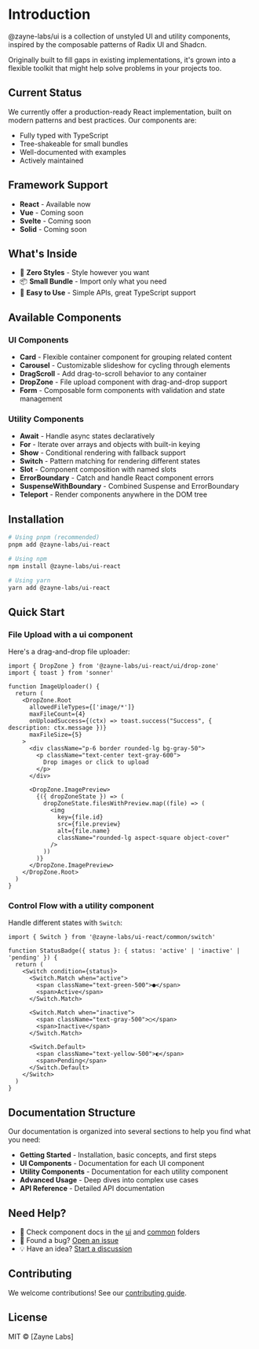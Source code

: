 # Introduction

@zayne-labs/ui is a collection of unstyled UI and utility components, inspired by the composable patterns of Radix UI and Shadcn.

Originally built to fill gaps in existing implementations, it's grown into a flexible toolkit that might help solve problems in your projects too.

## Current Status

We currently offer a production-ready React implementation, built on modern patterns and best practices. Our components are:

- Fully typed with TypeScript
- Tree-shakeable for small bundles
- Well-documented with examples
- Actively maintained

## Framework Support

- **React** - Available now
- **Vue** - Coming soon
- **Svelte** - Coming soon
- **Solid** - Coming soon

## What's Inside

- 🎨 **Zero Styles** - Style however you want
- 📦 **Small Bundle** - Import only what you need
- 🔧 **Easy to Use** - Simple APIs, great TypeScript support

## Available Components

### UI Components

- **Card** - Flexible container component for grouping related content
- **Carousel** - Customizable slideshow for cycling through elements
- **DragScroll** - Add drag-to-scroll behavior to any container
- **DropZone** - File upload component with drag-and-drop support
- **Form** - Composable form components with validation and state management

### Utility Components

- **Await** - Handle async states declaratively
- **For** - Iterate over arrays and objects with built-in keying
- **Show** - Conditional rendering with fallback support
- **Switch** - Pattern matching for rendering different states
- **Slot** - Component composition with named slots
- **ErrorBoundary** - Catch and handle React component errors
- **SuspenseWithBoundary** - Combined Suspense and ErrorBoundary
- **Teleport** - Render components anywhere in the DOM tree

## Installation

```bash
# Using pnpm (recommended)
pnpm add @zayne-labs/ui-react

# Using npm
npm install @zayne-labs/ui-react

# Using yarn
yarn add @zayne-labs/ui-react
```

## Quick Start

### File Upload with a ui component

Here's a drag-and-drop file uploader:

```tsx
import { DropZone } from '@zayne-labs/ui-react/ui/drop-zone'
import { toast } from 'sonner'

function ImageUploader() {
  return (
    <DropZone.Root
      allowedFileTypes={['image/*']}
      maxFileCount={4}
      onUploadSuccess={(ctx) => toast.success("Success", { description: ctx.message })}
      maxFileSize={5}
    >
      <div className="p-6 border rounded-lg bg-gray-50">
        <p className="text-center text-gray-600">
          Drop images or click to upload
        </p>
      </div>

      <DropZone.ImagePreview>
        {({ dropZoneState }) => (
          dropZoneState.filesWithPreview.map((file) => (
            <img
              key={file.id}
              src={file.preview}
              alt={file.name}
              className="rounded-lg aspect-square object-cover"
            />
          ))
        )}
      </DropZone.ImagePreview>
    </DropZone.Root>
  )
}
```

### Control Flow with a utility component

Handle different states with `Switch`:

```tsx
import { Switch } from '@zayne-labs/ui-react/common/switch'

function StatusBadge({ status }: { status: 'active' | 'inactive' | 'pending' }) {
  return (
    <Switch condition={status}>
      <Switch.Match when="active">
        <span className="text-green-500">●</span>
        <span>Active</span>
      </Switch.Match>

      <Switch.Match when="inactive">
        <span className="text-gray-500">○</span>
        <span>Inactive</span>
      </Switch.Match>

      <Switch.Default>
        <span className="text-yellow-500">◐</span>
        <span>Pending</span>
      </Switch.Default>
    </Switch>
  )
}
```

## Documentation Structure

Our documentation is organized into several sections to help you find what you need:

- **Getting Started** - Installation, basic concepts, and first steps
- **UI Components** - Documentation for each UI component
- **Utility Components** - Documentation for each utility component
- **Advanced Usage** - Deep dives into complex use cases
- **API Reference** - Detailed API documentation

## Need Help?

- 📖 Check component docs in the [ui](/ui) and [common](/common) folders
- 🐛 Found a bug? [Open an issue](https://github.com/zayne-labs/ui/issues)
- 💡 Have an idea? [Start a discussion](https://github.com/zayne-labs/ui/discussions)

## Contributing

We welcome contributions! See our [contributing guide](https://github.com/zayne-labs/contribute.git).

## License

MIT © [Zayne Labs]
